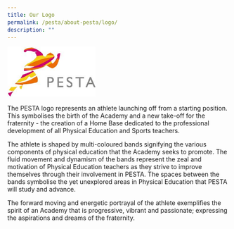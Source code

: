 ```yaml
---
title: Our Logo
permalink: /pesta/about-pesta/logo/
description: ""
---
```

<style>  
img {  
  display: block;  
  margin-left: auto;  
  margin-right: auto;  
}  
</style>  
<body><img src="/images/pesta-logo-(clear).jpeg" alt="PESTA logo" style="width:40%;">  
  
</body>

The PESTA logo represents an athlete launching off from a starting position. This symbolises the birth of the Academy and a new take-off for the fraternity - the creation of a Home Base dedicated to the professional development of all Physical Education and Sports teachers.

The athlete is shaped by multi-coloured bands signifying the various components of physical education that the Academy seeks to promote. The fluid movement and dynamism of the bands represent the zeal and motivation of Physical Education teachers as they strive to improve themselves through their involvement in PESTA. The spaces between the bands symbolise the yet unexplored areas in Physical Education that PESTA will study and advance.  

The forward moving and energetic portrayal of the athlete exemplifies the spirit of an Academy that is progressive, vibrant and passionate; expressing the aspirations and dreams of the fraternity.